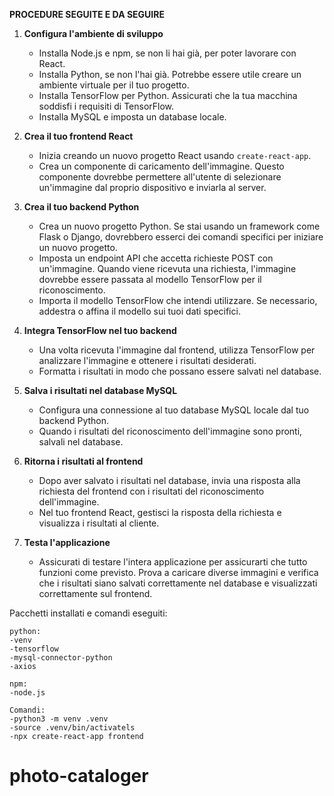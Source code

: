 **PROCEDURE SEGUITE E DA SEGUIRE**

1. **Configura l'ambiente di sviluppo**
   - Installa Node.js e npm, se non li hai già, per poter lavorare con React.
   - Installa Python, se non l'hai già. Potrebbe essere utile creare un ambiente virtuale per il tuo progetto.
   - Installa TensorFlow per Python. Assicurati che la tua macchina soddisfi i requisiti di TensorFlow.
   - Installa MySQL e imposta un database locale.

2. **Crea il tuo frontend React**
   - Inizia creando un nuovo progetto React usando `create-react-app`.
   - Crea un componente di caricamento dell'immagine. Questo componente dovrebbe permettere all'utente di selezionare un'immagine dal proprio dispositivo e inviarla al server.

3. **Crea il tuo backend Python**
   - Crea un nuovo progetto Python. Se stai usando un framework come Flask o Django, dovrebbero esserci dei comandi specifici per iniziare un nuovo progetto.
   - Imposta un endpoint API che accetta richieste POST con un'immagine. Quando viene ricevuta una richiesta, l'immagine dovrebbe essere passata al modello TensorFlow per il riconoscimento.
   - Importa il modello TensorFlow che intendi utilizzare. Se necessario, addestra o affina il modello sui tuoi dati specifici.

4. **Integra TensorFlow nel tuo backend**
   - Una volta ricevuta l'immagine dal frontend, utilizza TensorFlow per analizzare l'immagine e ottenere i risultati desiderati.
   - Formatta i risultati in modo che possano essere salvati nel database.

5. **Salva i risultati nel database MySQL**
   - Configura una connessione al tuo database MySQL locale dal tuo backend Python.
   - Quando i risultati del riconoscimento dell'immagine sono pronti, salvali nel database.

6. **Ritorna i risultati al frontend**
   - Dopo aver salvato i risultati nel database, invia una risposta alla richiesta del frontend con i risultati del riconoscimento dell'immagine.
   - Nel tuo frontend React, gestisci la risposta della richiesta e visualizza i risultati al cliente.

7. **Testa l'applicazione**
   - Assicurati di testare l'intera applicazione per assicurarti che tutto funzioni come previsto. Prova a caricare diverse immagini e verifica che i risultati siano salvati correttamente nel database e visualizzati correttamente sul frontend.


Pacchetti installati e comandi eseguiti:

    python:
    -venv
    -tensorflow
    -mysql-connector-python
    -axios

    npm:
    -node.js

    Comandi:
    -python3 -m venv .venv
    -source .venv/bin/activatels
    -npx create-react-app frontend

# photo-cataloger
